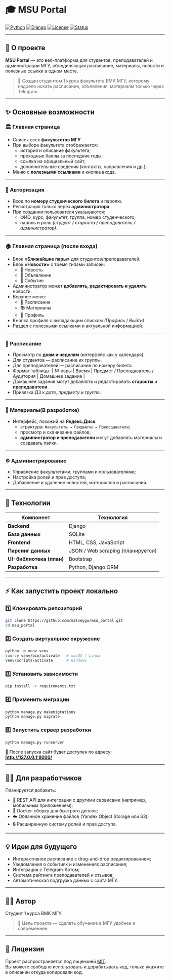 # 🎓 MSU Portal

[![Python](https://img.shields.io/badge/Python-3.12+-blue.svg?logo=python)](https://www.python.org/)
[![Django](https://img.shields.io/badge/Django-5.0+-success.svg?logo=django)](https://www.djangoproject.com/)
[![License](https://img.shields.io/badge/license-MIT-lightgrey.svg)](LICENSE)
[![Status](https://img.shields.io/badge/status-Active-brightgreen.svg)]()

---

## 🧠 О проекте

**MSU Portal** — это веб-платформа для студентов, преподавателей и администрации МГУ, объединяющая расписание, материалы, новости и полезные ссылки в одном месте.  

> 💬 Создан студентом 1 курса факультета ВМК МГУ, которому надоело искать расписание, объявления, материалы только через Telegram.  

---

## ✨ Основные возможности

### 🏛️ Главная страница
- Список всех **факультетов МГУ**.  
- При выборе факультета отображается:
  - история и описание факультета;  
  - проходные баллы за последние годы;  
  - ссылка на официальный сайт;  
  - дополнительные сведения (контакты, направления и др.);  
- Меню с **полезными ссылками** и кнопка входа.

---

### 🔐 Авторизация
- Вход по **номеру студенческого билета** и паролю.  
- Регистрация только через **администратора**.  
- При создании пользователя указываются:
  - ФИО, курс, факультет, группа, номер студенческого;  
  - пароль и роль *(студент / староста / преподаватель / администратор)*.

---

### 🏠 Главная страница (после входа)
- Блок **«Ближайшие пары»** для студентов/преподавателей.  
- Блок **«Новости»** с тремя типами записей:
  - 📰 Новость  
  - 📢 Объявление  
  - 🎉 Событие  
- Администратор может **добавлять, редактировать и удалять** новости.  
- Верхнее меню:
  - 📅 Расписание  
  - 📚 Материалы  
  - 👤 Профиль  
- Кнопка профиля с выпадающим списком *(Профиль / Выйти)*.  
- Раздел с полезными ссылками и актуальной информацией.

---

### 📅 Расписание
- Просмотр по **дням и неделям** (интерфейс как у календаря).  
- Для студентов — расписание их группы.  
- Для преподавателей — расписание по номеру билета.  
- Формат таблицы:
  | № пары | Время | Предмет / Преподаватель / Аудитория | Домашнее задание |
- Домашнее задание могут добавлять и редактировать **старосты** и **преподаватели**.  
- Привязка ДЗ к *дате, предмету и группе*.

---

### 📁 Материалы(В разроботке)
- Интерфейс, похожий на **Яндекс.Диск**:
  - структура: `Факультеты → Предметы → Преподаватели`;  
  - просмотр и скачивание файлов;  
  - **администратор и преподаватели** могут добавлять материалы и создавать папки.

---

### ⚙️ Администрирование
- Управление факультетами, группами и пользователями;  
- Настройка ролей и прав доступа;  
- Добавление и удаление новостей, материалов и расписаний.

---

## 🧰 Технологии

| Компонент | Технология |
|------------|-------------|
| **Backend** | Django |
| **База данных** | SQLite |
| **Frontend** | HTML, CSS, JavaScript |
| **Парсинг данных** | JSON / Web scraping (планируется) |
| **UI-библиотека (план)** | Bootstrap |
| **Разработка** | Python, Django ORM |

---

## ⚡ Как запустить проект локально

### 1️⃣ Клонировать репозиторий
```bash
git clone https://github.com/matveygu/msu_portal.git
cd msu_portal
```

### 2️⃣ Создать виртуальное окружение
```bash
python -m venv venv
source venv/bin/activate   # macOS / Linux
venv\Scripts\activate      # Windows
```

### 3️⃣ Установить зависимости
```bash
pip install -r requirements.txt
```

### 4️⃣ Применить миграции
```bash
python manage.py makemigrations
python manage.py migrate
```

### 5️⃣ Запустить сервер разработки
```bash
python manage.py runserver
```

🔗 После запуска сайт будет доступен по адресу:  
**http://127.0.0.1:8000/**

---

## 🧑‍💻 Для разработчиков

Планируется добавить:
- 🧩 REST API для интеграции с другими сервисами (например, мобильным приложением);  
- 🐳 Docker-сборку для быстрого деплоя;  
- ☁️ Облачное хранение файлов (Yandex Object Storage или S3);  
- 🔒 Расширенную систему ролей и прав доступа.

---

## 💡 Идеи для будущего
- Интерактивное расписание с drag-and-drop редактированием;  
- Уведомления о событиях и изменениях расписания;  
- Интеграция с Telegram-ботом;  
- Система рейтинга преподавателей и отзывов;  
- Автоматическая подгрузка данных с сайта МГУ.

---

## 👨‍🎓 Автор
 
Студент 1 курса ВМК МГУ  

> 🎯 Цель проекта — сделать обучение в МГУ удобнее и современнее.

---

## 🧾 Лицензия

Проект распространяется под лицензией [MIT](LICENSE).  
Вы можете свободно использовать и дорабатывать код,
только укажите в описании откуда копировали код.